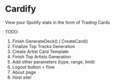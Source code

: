 # Cardify
View your Spotify stats in the form of Trading Cards


TODO: 
1. Finish GenerateDeck() / CreateCard()
2. Finalize Top Tracks Generation
3. Create Artist Card Template
4. Finish Top Artists Generation
5. Add other parameters (type, range, limit)
6. Logout button + flow
7. About page
8. Host site!
